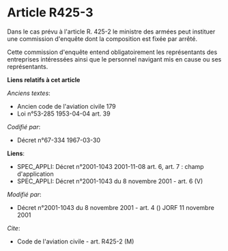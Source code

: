 # Article R425-3

Dans le cas prévu à l'article R. 425-2 le ministre des armées peut instituer une commission d'enquête dont la composition est
fixée par arrêté.

Cette commission d'enquête entend obligatoirement les représentants des entreprises intéressées ainsi que le personnel
navigant mis en cause ou ses représentants.

**Liens relatifs à cet article**

_Anciens textes_:

  - Ancien code de l'aviation civile 179
  - Loi n°53-285 1953-04-04 art. 39

_Codifié par_:

  - Décret n°67-334 1967-03-30

**Liens**:

  - SPEC_APPLI: Décret n°2001-1043 2001-11-08 art. 6, art. 7 : champ d'application
  - SPEC_APPLI: Décret n°2001-1043 du 8 novembre 2001 - art. 6 (V)

_Modifié par_:

  - Décret n°2001-1043 du 8 novembre 2001 - art. 4 () JORF 11 novembre 2001

_Cite_:

  - Code de l'aviation civile - art. R425-2 (M)
